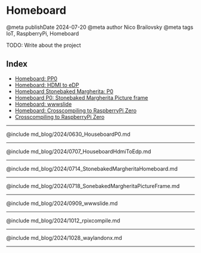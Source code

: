 # Homeboard

@meta publishDate 2024-07-20
@meta author Nico Brailovsky
@meta tags IoT, RaspberryPi, Homeboard

TODO: Write about the project

## Index

* [Homeboard: PP0](md_blog/2024/0630_HouseboardP0.md)
* [Homeboard: HDMI to eDP](md_blog/2024/0707_HouseboardHdmiToEdp.md)
* [Homeboard Stonebaked Margherita: P0](md_blog/2024/0714_StonebakedMargheritaHomeboard.md)
* [Homeboard P0: Stonebaked Margherita Picture frame](md_blog/2024/0718_SonebakedMargheritaPictureFrame.md)
* [Homeboard: wwwslide](md_blog/2024/0909_wwwslide.md)
* [Homeboard: Crosscompiling to RaspberryPi Zero](md_blog/2024/1012_rpixcompile.md)
* [Crosscompiling to RaspberryPi Zero](md_blog/2024/1028_waylandonx.md)


---

@include md_blog/2024/0630_HouseboardP0.md

---

@include md_blog/2024/0707_HouseboardHdmiToEdp.md

---

@include md_blog/2024/0714_StonebakedMargheritaHomeboard.md

---

@include md_blog/2024/0718_SonebakedMargheritaPictureFrame.md

---

@include md_blog/2024/0909_wwwslide.md

---

@include md_blog/2024/1012_rpixcompile.md

---

@include md_blog/2024/1028_waylandonx.md

---
